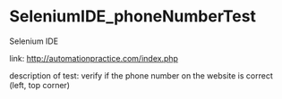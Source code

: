 # SeleniumIDE_phoneNumberTest

Selenium IDE

link:
http://automationpractice.com/index.php

description of test:
verify if the phone number on the website is correct (left, top corner)
